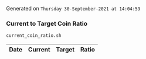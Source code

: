 Generated on `Thursday 30-September-2021 at 14:04:59`

### Current to Target Coin Ratio
`current_coin_ratio.sh`

Date|Current|Target|Ratio
---|---|---|---
